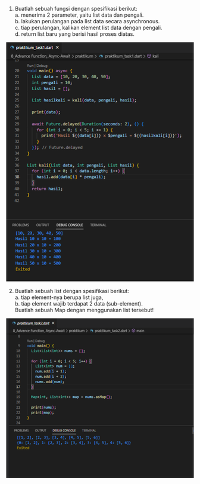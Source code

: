 1. Buatlah sebuah fungsi dengan spesifikasi berikut: <br>
a. menerima 2 parameter, yaitu list data dan pengali. <br>
b. lakukan perulangan pada list data secara asynchronous.<br>
c. tiap perulangan, kalikan element list data dengan pengali. <br>
d. return list baru yang berisi hasil proses diatas.<br>

![](../screenshots/Screenshot_praktikum_task1.png)

2. Buatlah sebuah list dengan spesifikasi berikut: <br>
a. tiap element-nya berupa list juga, <br>
b. tiap element wajib terdapat 2 data (sub-element). <br>
Buatlah sebuah Map dengan menggunakan list tersebut! <br>

![](../screenshots/Screenshot_praktikum_task2.png)  